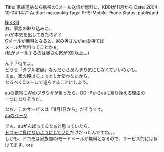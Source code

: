 Title: 家族連絡なら携帯のCメール送信が無料に，KDDIが11月から
Date: 2004-10-04 14:21
Author: masayukig
Tags: PHS-Mobile-Phone
Status: published

[NIKKEI](http://itpro.nikkeibp.co.jp/free/NCC/NEWS/20040924/150347/)  
お。家族の取り込みに、  
auが本気を出してきたのか？  
Cメールが無料となると、家の奥さんがauを持てば  
メールが無料ってことかぁ。  
(私がメールするのは奥さん宛が9割以上。。)

ん？？待てよ。  
どうせ「ダブル定額」なんだからあんまり気にしなくていいのかも。  
まぁ、家の親はちょっとしか使わないから、  
なるべくCメールで送らせることにしよう。

auの携帯にWebブラウザが乗ったら、DDI-Pからauに乗り換える理由の  
一つになりそうだ。

なお、このサービスは「11月1日から」だそうです。  
[auのページ](http://www.au.kddi.com/topics/20040924kazokumail.html)

でも、auがんばってるなぁと思っていたら、  
[ドコモに負けないようにしていた](http://www.nttdocomo.co.jp/p_s/charges/system/familyplus/index.html)だけだったんですね。。。  
しかも、ドコモは家族間のiモードメールが無料となるので、サービス的には負けてます。orz
